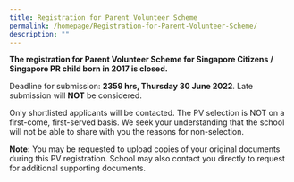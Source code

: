 ```yaml
---
title: Registration for Parent Volunteer Scheme
permalink: /homepage/Registration-for-Parent-Volunteer-Scheme/
description: ""
---
```

**The registration for Parent Volunteer Scheme for Singapore Citizens / Singapore PR child born in 2017 is closed.**

Deadline for submission: **2359 hrs, Thursday 30 June 2022**. Late submission will **NOT** be considered.

Only shortlisted applicants will be contacted. The PV selection is NOT on a first-come, first-served basis. We seek your understanding that the school will not be able to share with you the reasons for non-selection.

**Note:** You may be requested to upload copies of your original documents during this PV registration. School may also contact you directly to request for additional supporting documents.